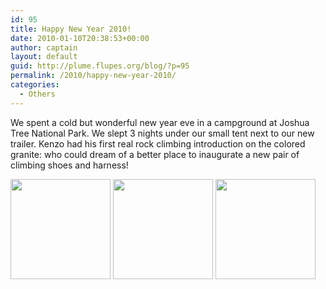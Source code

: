```yaml
---
id: 95
title: Happy New Year 2010!
date: 2010-01-10T20:38:53+00:00
author: captain
layout: default
guid: http://plume.flupes.org/blog/?p=95
permalink: /2010/happy-new-year-2010/
categories:
  - Others
---
```

We spent a cold but wonderful new year eve in a campground at Joshua Tree National Park. We slept 3 nights under our small tent next to our new trailer. Kenzo had his first real rock climbing introduction on the colored granite: who could dream of a better place to inaugurate a new pair of climbing shoes and harness!

<a rel="attachment wp-att-94" href="http://plume.flupes.org/blog/2010/happy-new-year-2010/camping-with-our-trailer/"><img class="alignnone size-thumbnail wp-image-94" title="Camping with our Trailer" src="http://plume.flupes.org/wordpress/../blog/uploads/2010/01/2010-01-01_CampingTrailer-160x160.jpg" alt="" width="160" height="160" /></a> <a rel="attachment wp-att-92" href="http://plume.flupes.org/blog/2010/happy-new-year-2010/joshua-tree/"><img class="alignnone size-thumbnail wp-image-92" title="Joshua Tree" src="http://plume.flupes.org/wordpress/../blog/uploads/2010/01/2009-12-31_JoshuaTree-160x160.jpg" alt="" width="160" height="160" /></a> <a rel="attachment wp-att-93" href="http://plume.flupes.org/blog/2010/happy-new-year-2010/climbing-at-josuha-tree/"><img class="alignnone size-thumbnail wp-image-93" title="Climbing at Josuha Tree" src="http://plume.flupes.org/wordpress/../blog/uploads/2010/01/2009-12-31_KenzoClimber-160x160.jpg" alt="" width="160" height="160" /></a>